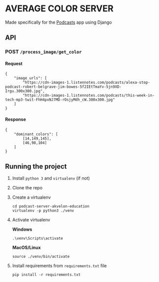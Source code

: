 # AVERAGE COLOR SERVER
Made specifically for the [Podcasts](https://github.com/Kandros9/podcasts-akvelon-education) app using Django


## API
### POST `/process_image/get_color`
#### Request
```
{
    "image_urls": [
        "https://cdn-images-1.listennotes.com/podcasts/alexa-stop-podcast-robert-belgrave-jim-bowes-5f2IEtTmaYv-5jn9XD-Irgu.300x300.jpg", 
        "https://cdn-images-1.listennotes.com/podcasts/this-week-in-tech-mp3-twit-FhH4pxNJ7MD-rOsjyMdh_cW.300x300.jpg"
    ]
}
```
#### Response
```
{
    "dominant_colors": [
        [14,149,145],
        [46,98,104]
    ]
}
```

## Running the project
1. Install `python 3` and `virtualenv` (if not)
2. Clone the repo
3. Create a virtualenv
    ```
    cd podcast-server-akvelon-education
    virtualenv -p python3 ./venv
    ```
4. Activate virtualenv

    **Windows**
    ```
    .\venv\Scripts\activate
    ```
    **MacOS/Linux**
    ```
    source ./venv/bin/activate
    ```
5. Install requirements from `requirements.txt` file
    ```
    pip install -r requirements.txt
    ```
